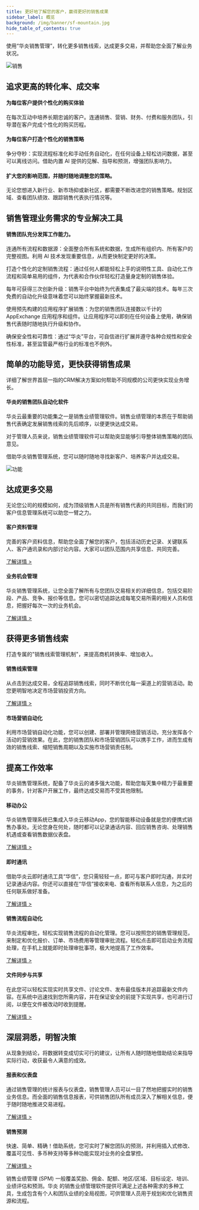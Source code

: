 ```yaml
---
title: 更好地了解您的客户，赢得更好的销售成果
sidebar_label: 概览
background: /img/banner/sf-mountain.jpg
hide_table_of_contents: true
---
```


使用“华炎销售管理”，转化更多销售线索，达成更多交易，并帮助您全面了解业务状况。

![销售](/assets/mac_ipad_iphone_list.png)

## 追求更高的转化率、成交率

#### 为每位客户提供个性化的购买体验

在每次互动中培养长期忠诚的客户。连通销售、营销、财务、付费和服务团队，引导潜在客户完成个性化的购买历程。

#### 为每位客户打造个性化的销售策略

争分夺秒：实现流程标准化和手动任务自动化，在任何设备上轻松访问数据，甚至可以离线访问。借助内置 AI 提供的见解、指导和预测，增强团队影响力。

#### 扩大您的影响范围，并随时随地调整您的策略。

无论您想进入新行业、新市场抑或新社区，都需要不断改进您的销售策略。规划区域、查看团队绩效、跟踪销售代表执行情况等。

## 销售管理业务需求的专业解决工具

#### 销售团队充分发挥工作能力。

连通所有流程和数据源：全面整合所有系统和数据，生成所有组织内、所有客户的完整视图。利用 AI 技术发现重要信息，从而更快制定更好的决策。

打造个性化的定制销售流程：通过任何人都能轻松上手的说明性工具、自动化工作流程和简单易用的组件，为代表和合作伙伴轻松打造量身定制的销售体验。

每年可获得三次创新升级：销售平台中始终为代表集成了最尖端的技术。每年三次免费的自动化升级意味着您可以始终掌握最新技术。

使用预先构建的应用程序扩展销售：为您的销售团队连接数以千计的 AppExchange 应用程序和组件。让应用程序可以即刻在任何设备上使用，确保销售代表随时随地执行升级和协作。

确保安全性和可靠性：通过“华炎”平台，可自信进行扩展并遵守各种合规性和安全性标准，甚至监管最严格行业的标准也不例外。

## 简单的功能导览，更快获得销售成果
详细了解世界首屈一指的CRM解决方案如何帮助不同规模的公司更快实现业务增长。


#### 华炎的销售团队自动化软件
华炎云最重要的功能集之一是销售业绩管理软件。销售业绩管理的本质在于帮助销售代表确定发展销售线索的先后顺序，以便更快达成交易。

对于管理人员来说，销售业绩管理软件可以帮助突显能够引导整体销售策略的团队意见。

借助华炎销售管理系统，您可以随时随地寻找新客户、培养客户并达成交易。

![功能](/assets/mac_mobile_search_1.png)

## 达成更多交易

无论您公司的规模如何，成为顶级销售人员是所有销售代表的共同目标，而我们的客户信息管理系统可以助您一臂之力。

#### 客户资料管理
完善的客户资料信息，帮助您全面了解您的客户，包括活动历史记录、关键联系人、客户通讯录和内部讨论内容。大家可以团队范围内共享信息、共同完善。

[了解详情 >](/solutions/sales/contacts)

#### 业务机会管理
华炎销售管理系统，让您全面了解所有与您团队交易相关的详细信息，包括交易阶段、产品、竞争、报价等信息。您可以密切追踪达成每笔交易所需的相关人员和信息，把握好每次一次的业务机会。

[了解详情 >](/solutions/sales/business)

## 获得更多销售线索

打造专属的"销售线索管理机制"，来提高商机转换率、增加收入。

#### 销售线索管理
从点击到达成交易，全程追踪销售线索，同时不断优化每一渠道上的营销活动。助您更明智地决定市场营销投资方向。

[了解详情 >](/solutions/sales/clue)

#### 市场营销自动化
利用市场营销自动化功能，您可以创建、部署并管理网络营销活动，充分发挥各个活动的营销效果。在此，您的销售团队和市场营销团队可以携手工作，进而生成有效的销售线索、缩短销售周期以及实施市场营销责任制。

## 提高工作效率

华炎销售管理系统，配备了华炎云的诸多强大功能，帮助您每天集中精力于最重要的事务，针对客户开展工作，最终达成交易而不受其他限制。

#### 移动办公
华炎销售管理系统已集成入华炎云移动App，您的智能移动设备就是您的便携式销售办事处。无论您身在何处，随时都可以记录通话内容、回应销售咨询、处理销售机遇或查看销售数据仪表盘。

[了解详情 >](/solutions/sales/mobile)

#### 即时通讯
借助华炎云即时通讯工具“华信”，您只需轻轻一点，即可与客户即时沟通，并实时记录通话内容。你还可以直接在“华信”接收来电、查看所有联系人信息，为之后的任何联系做好准备。

[了解详情 >](/solutions/sales/im)

#### 销售流程自动化
华炎流程审批，轻松实现销售流程的自动化管理。您可以按照您的销售管理规范，来制定和优化报价、订单、市场费用等管理审批流程。轻松点击即可启动业务流程处理，在手机上就能即时处理审批事项，极大地提高了工作效率。

[了解详情 >](/solutions/sales/mobile_office)

#### 文件同步与共享
在此您可以轻松实现实时共享文件、讨论文件、发布最佳版本并追踪最新文件内容。在系统中迅速找到您所需内容，并在保证安全的前提下实现共享，也可进行订阅，以便在文件被改动时收到提醒。

[了解详情 >](/solutions/sales/libraries)

## 深层洞悉，明智决策
从现象到结论，将数据转变成切实可行的建议，让所有人随时随地借助结论来指导实际行动，收获最令人满意的成效。

#### 报表和仪表盘
通过销售管理的统计报表与仪表盘，销售管理人员可以一目了然地把握实时的销售业务信息。而全面的销售信息报表，可供销售团队所有成员深入了解相关信息，便于随时随地推进交易进程。

[了解详情 >](/solutions/sales/report)

#### 销售预测
快速、简单、精确！借助系统，您可实时了解您团队的预测，并利用插入式修改、覆盖可见性、多币种支持等多种功能实现对业务的全盘掌控。

[了解详情 >](/solutions/sales/forecast)

销售业绩管理 (SPM) 一般覆盖奖励、佣金、配额、地区/区域、目标设定、培训、业绩评估和预测。华炎 的销售业绩管理软件提供可满足上述各种需求的多种工具，生成包含有个人和团队业绩的全局视图，可供管理人员用于规划和优化销售资源和流程。